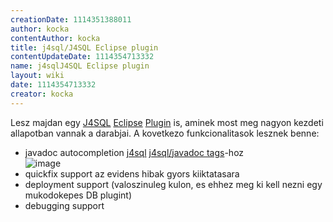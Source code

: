 ```yaml
---
creationDate: 1114351388011 
author: kocka 
contentAuthor: kocka 
title: j4sql/J4SQL Eclipse plugin 
contentUpdateDate: 1114354713332 
name: j4sqlJ4SQL Eclipse plugin 
layout: wiki 
date: 1114354713332 
creator: kocka 
---
```

Lesz majdan egy [J4SQL](../j4sql.html) [Eclipse](../Eclipse.html) [Plugin](../plugin.html) is, aminek most meg nagyon kezdeti allapotban vannak a darabjai. A kovetkezo funkcionalitasok lesznek benne:

*   javadoc autocompletion [j4sql](../j4sql.html) [j4sql/javadoc tags](../j4sql/javadoc%20tags.html)-hoz<br/>![image](http://hackers.forgeahead.hu/space/j4sql/J4SQL+Eclipse+plugin/j4sql-eclipse-compl1.png)
*   quickfix support az evidens hibak gyors kiiktatasara
*   deployment support (valoszinuleg kulon, es ehhez meg ki kell nezni egy mukodokepes DB plugint)
*   debugging support
